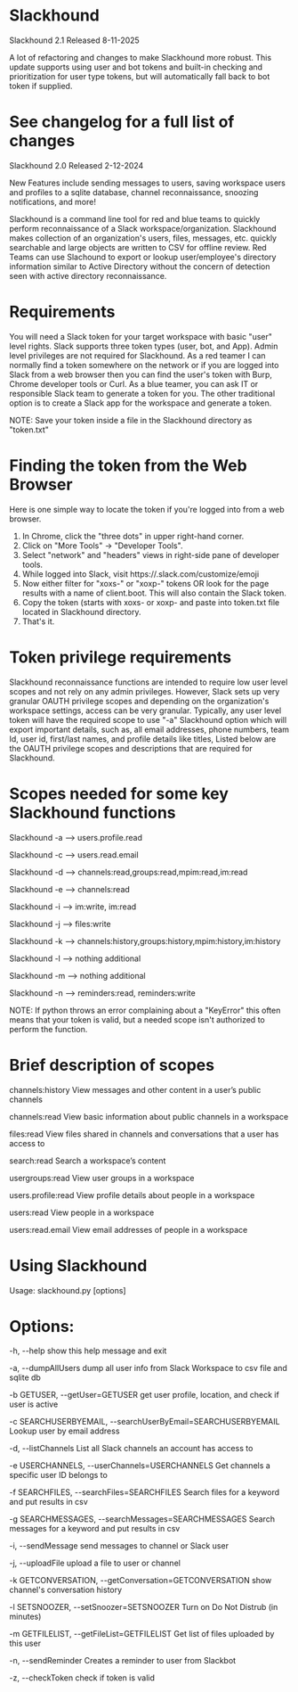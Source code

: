 # Slackhound

Slackhound 2.1 Released 8-11-2025

A lot of refactoring and changes to make Slackhound more robust. This update supports using user and bot tokens and built-in checking and prioritization for user type tokens, but will automatically fall back to bot token if supplied.

# See changelog for a full list of changes

Slackhound 2.0 Released 2-12-2024

New Features include sending messages to users, saving workspace users and profiles to a sqlite database, channel reconnaissance, snoozing notifications, and more!

Slackhound is a command line tool for red and blue teams to quickly perform reconnaissance of a Slack workspace/organization. Slackhound makes collection of an organization's users, files, messages, etc. quickly searchable and large objects are written to CSV for offline review. Red Teams can use Slachound to export or lookup user/employee's directory information similar to Active Directory without the concern of detection seen with active directory reconnaissance. 

# Requirements
You will need a Slack token for your target workspace with basic "user" level rights. Slack supports three token types (user, bot, and App). Admin level privileges are not required for Slackhound. As a red teamer I can normally find a token somewhere on the network or if you are logged into Slack from a web browser then you can find the user's token with Burp, Chrome developer tools or Curl. As a blue teamer, you can ask IT or responsible Slack team to generate a token for you. The other traditional option is to create a Slack app for the workspace and generate a token.

NOTE: Save your token inside a file in the Slackhound directory as "token.txt"

# Finding the token from the Web Browser

Here is one simple way to locate the token if you're logged into from a web browser.
1. In Chrome, click the "three dots" in upper right-hand corner.
2. Click on "More Tools" -> "Developer Tools".
3. Select "network" and "headers" views in right-side pane of developer tools.
4. While logged into Slack, visit https://<workspace-name>.slack.com/customize/emoji
5. Now either filter for "xoxs-" or "xoxp-" tokens OR look for the page results with a name of client.boot. This will also contain the Slack token.
6. Copy the token (starts with xoxs- or xoxp- and paste into token.txt file located in Slackhound directory.
7. That's it.

# Token privilege requirements
Slackhound reconnaissance functions are intended to require low user level scopes and not rely on any admin privileges. However, Slack sets up very granular OAUTH privilege scopes and depending on the organization's workspace settings, access can be very granular. Typically, any user level token will have the required scope to use "-a" Slackhound option which will export important details, such as, all email addresses, phone numbers, team Id, user id, first/last names, and profile details like titles, Listed below are the OAUTH privilege scopes and descriptions that are required for Slackhound.

# Scopes needed for some key Slackhound functions

Slackhound -a —> users.profile.read

Slackhound -c —> users.read.email

Slackhound -d —> channels:read,groups:read,mpim:read,im:read

Slackhound -e —> channels:read

Slackhound -i —> im:write, im:read

Slackhound -j —> files:write

Slackhound -k —> channels:history,groups:history,mpim:history,im:history

Slackhound -l —> nothing additional

Slackhound -m —> nothing additional

Slackhound -n —> reminders:read, reminders:write

NOTE: If python throws an error complaining about a "KeyError" this often means that your token is valid, but a needed scope isn't authorized to perform the function.

# Brief description of scopes
channels:history
View messages and other content in a user’s public channels

channels:read
View basic information about public channels in a workspace

files:read
View files shared in channels and conversations that a user has access to

search:read
Search a workspace’s content

usergroups:read
View user groups in a workspace

users.profile:read
View profile details about people in a workspace

users:read
View people in a workspace

users:read.email
View email addresses of people in a workspace

# Using Slackhound
Usage: slackhound.py [options]

# Options:
  -h, --help            show this help message and exit
  
  -a, --dumpAllUsers    dump all user info from Slack Workspace to csv file and sqlite db
  
  -b GETUSER, --getUser=GETUSER
                        get user profile, location, and check if user is
                        active
  
  -c SEARCHUSERBYEMAIL, --searchUserByEmail=SEARCHUSERBYEMAIL
                        Lookup user by email address
  
  -d, --listChannels    List all Slack channels an account has access to
  
  -e USERCHANNELS, --userChannels=USERCHANNELS
                        Get channels a specific user ID belongs to
  
  -f SEARCHFILES, --searchFiles=SEARCHFILES
                        Search files for a keyword and put results in csv
 
  -g SEARCHMESSAGES, --searchMessages=SEARCHMESSAGES
                        Search messages for a keyword and put results in csv
  
  -i, --sendMessage     send messages to channel or Slack user
  
  -j, --uploadFile      upload a file to user or channel
  
  -k GETCONVERSATION, --getConversation=GETCONVERSATION
                        show channel's conversation history
  
  -l SETSNOOZER, --setSnoozer=SETSNOOZER
                        Turn on Do Not Distrub (in minutes)
  
  -m GETFILELIST, --getFileList=GETFILELIST
                        Get list of files uploaded by this user
  
  -n, --sendReminder    Creates a reminder to user from Slackbot
  
  -z, --checkToken      check if token is valid
